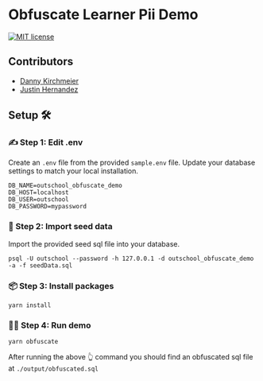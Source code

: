 # Obfuscate Learner Pii Demo
[![MIT license](https://img.shields.io/badge/License-MIT-blue.svg)](https://lbesson.mit-license.org/)

## Contributors
- [Danny Kirchmeier](https://github.com/danthegoodman)
- [Justin Hernandez](https://github.com/justinhernandez)


## Setup 🛠

### ✍️ Step 1: Edit .env
Create an `.env` file from the provided `sample.env` file. Update your database settings to match your local installation.

```
DB_NAME=outschool_obfuscate_demo
DB_HOST=localhost
DB_USER=outschool
DB_PASSWORD=mypassword
```

### 🌱 Step 2: Import seed data
Import the provided seed sql file into your database.

```
psql -U outschool --password -h 127.0.0.1 -d outschool_obfuscate_demo -a -f seedData.sql
```

### 📦 Step 3: Install packages
```
yarn install
```

### 🏃‍♀️ Step 4: Run demo

```
yarn obfuscate
```

After running the above 👆 command you should find an obfuscated sql file at `./output/obfuscated.sql`
